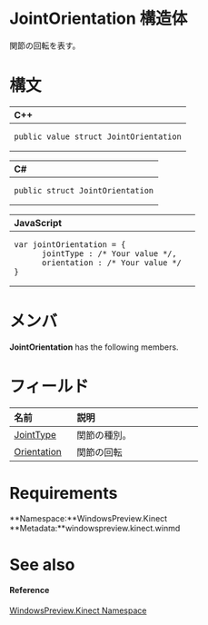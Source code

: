 JointOrientation 構造体  
==========================  

関節の回転を表す。
<span id="syntaxSection"></span>

構文
======  

<table>
<colgroup>
<col width="100%" />
</colgroup>
<thead>
<tr class="header">
<th align="left">C++</th>
</tr>
</thead>
<tbody>
<tr class="odd">
<td align="left"><pre><code>public value struct JointOrientation</code></pre></td>
</tr>
</tbody>
</table>

<table>
<colgroup>
<col width="100%" />
</colgroup>
<thead>
<tr class="header">
<th align="left">C#</th>
</tr>
</thead>
<tbody>
<tr class="odd">
<td align="left"><pre><code>public struct JointOrientation</code></pre></td>
</tr>
</tbody>
</table>

<table>
<colgroup>
<col width="100%" />
</colgroup>
<thead>
<tr class="header">
<th align="left">JavaScript</th>
</tr>
</thead>
<tbody>
<tr class="odd">
<td align="left"><pre><code>var jointOrientation = {  
      jointType : /* Your value */,   
      orientation : /* Your value */  
}</code></pre></td>
</tr>
</tbody>
</table>

<span id="classMembersSection"></span>

メンバ
=======  

**JointOrientation** has the following members.  

<span id="publicfieldsSection"></span>

フィールド
======  

<table>
<colgroup>
<col width="30%" />
<col width="60%" />
</colgroup>
<thead>
<tr class="header">
<th align="left">名前</th>
<th align="left">説明</th>
</tr>
</thead>
<tbody>
<tr class="odd">
<td align="left"><a href="JointOrientation_Structure/JointOrientation_Fields/JointType_Field.md">JointType</a></td>
<td align="left">関節の種別。</td>
</tr>
<tr class="even">
<td align="left"><a href="JointOrientation_Structure/JointOrientation_Fields/Orientation_Field.md">Orientation</a></td>
<td align="left">関節の回転</td>
</tr>
</tbody>
</table>

<span id="requirements"></span>

Requirements  
============  

**Namespace:**WindowsPreview.Kinect  
**Metadata:**windowspreview.kinect.winmd  

<span id="ID4EX"></span>

See also  
========  

<span id="ID4EZ"></span>
#### Reference  

[WindowsPreview.Kinect Namespace](../Kinect.md)  



<!--Please do not edit the data in the comment block below.-->
<!--
TOCTitle : JointOrientation Structure
RLTitle : JointOrientation Structure
KeywordK : JointOrientation structure, about
HelpPriority : 2
TopicType : apiref
KeywordF : WindowsPreview.Kinect.JointOrientation
KeywordF : JointOrientation
KeywordF : WindowsPreview.Kinect.JointOrientation
KeywordA : T:WindowsPreview.Kinect.JointOrientation
AssetID : T:WindowsPreview.Kinect.JointOrientation
Locale : en-us
CommunityContent : 1
APIType : Managed
APILocation : windowspreview.kinect.winmd
APIName : WindowsPreview.Kinect.JointOrientation
TargetOS : Windows
TopicType : kbSyntax
DevLang : VB
DevLang : CSharp
DevLang : JavaScript
DevLang : C++
DocSet : K4Wv2
ProjType : K4Wv2Proj
Technology : Kinect for Windows
Product : Kinect for Windows SDK v2
productversion : 20
-->
